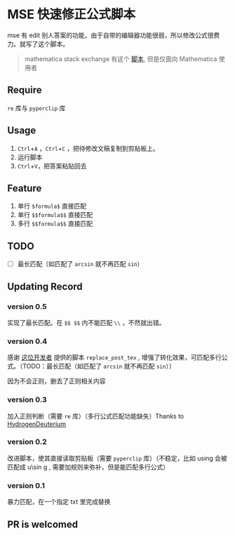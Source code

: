 # MSE 快速修正公式脚本

mse 有 edit 别人答案的功能，由于自带的编辑器功能很弱，所以修改公式很费力。就写了这个脚本。

> mathematica stack exchange 有这个 [脚本](https://github.com/halirutan/SE-Editor-Buttons), 但是仅面向 Mathematica 使用者

## Require

`re` 库与 `pyperclip` 库

## Usage

1. `Ctrl`+`A` ，`Ctrl`+`C` ，把待修改文稿复制到剪贴板上。
2. 运行脚本
3. `Ctrl`+`V`，把答案粘贴回去

## Feature

1. 单行 `$formula$` 直接匹配
2. 单行 `$$formula$$` 直接匹配
3. 多行 `$$formula$$` 直接匹配

## TODO

- [ ] 最长匹配（如匹配了 `arcsin` 就不再匹配 `sin`）

## Updating Record

### version 0.5

实现了最长匹配。在 `$$ $$` 内不能匹配 `\\` ，不然就出错。

### version 0.4

感谢 [这位开发者](https://github.com/t-k-) 提供的脚本 `replace_post_tex` , 增强了转化效果，可匹配多行公式。（TODO：最长匹配（如匹配了 `arcsin` 就不再匹配 `sin`））

因为不会正则，删去了正则相关内容

### version 0.3

加入正则判断（需要 `re` 库）（多行公式匹配功能缺失）Thanks to [HydrogenDeuterium](https://github.com/HydrogenDeuterium)

### version 0.2

改进脚本，使其直接读取剪贴板（需要 `pyperclip` 库）（不稳定，比如 using 会被匹配成 u\sin g , 需要加规则来弥补，但是能匹配多行公式）

### version 0.1

暴力匹配，在一个指定 txt 里完成替换

## PR is welcomed